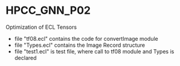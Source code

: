 # HPCC_GNN_P02
Optimization of ECL Tensors


- file "tf08.ecl" contains the code for convertImage module
- file "Types.ecl" contains the Image Record structure
- file "test1.ecl" is test file, where call to tf08 module and Types is declared
